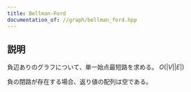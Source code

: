 ```yaml
---
title: Bellman-Ford
documentation_of: //graph/bellman_ford.hpp
---
```


## 説明

負辺ありのグラフについて、単一始点最短路を求める。 $O(|V||E|)$

負の閉路が存在する場合、返り値の配列は空である。